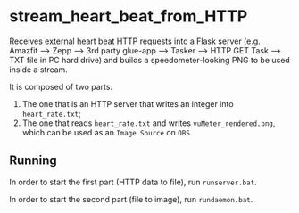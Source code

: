 # stream_heart_beat_from_HTTP

Receives external heart beat HTTP requests into a Flask server (e.g. Amazfit --> Zepp --> 3rd party glue-app --> Tasker --> HTTP GET Task --> TXT file in PC hard drive) and builds a speedometer-looking PNG to be used inside a stream.

It is composed of two parts:

1. The one that is an HTTP server that writes an integer into `heart_rate.txt`;
2. The one that reads `heart_rate.txt` and writes `vuMeter_rendered.png`, which can be used as an `Image Source` on `OBS`.

## Running

In order to start the first part (HTTP data to file), run `runserver.bat`.

In order to start the second part (file to image), run `rundaemon.bat`.
